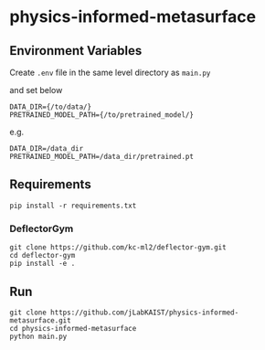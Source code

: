 # physics-informed-metasurface

## Environment Variables
Create `.env` file in the same level directory as `main.py`

and set below
```shell
DATA_DIR={/to/data/}
PRETRAINED_MODEL_PATH={/to/pretrained_model/}
```
e.g.
```shell
DATA_DIR=/data_dir
PRETRAINED_MODEL_PATH=/data_dir/pretrained.pt
```

## Requirements

```shell
pip install -r requirements.txt
```
### DeflectorGym

```shell
git clone https://github.com/kc-ml2/deflector-gym.git
cd deflector-gym
pip install -e .
```

## Run
```shell
git clone https://github.com/jLabKAIST/physics-informed-metasurface.git
cd physics-informed-metasurface
python main.py
```
